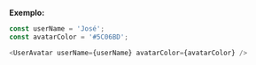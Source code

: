 **Exemplo:**

```js
const userName = 'José';
const avatarColor = '#5C06BD';

<UserAvatar userName={userName} avatarColor={avatarColor} />
```